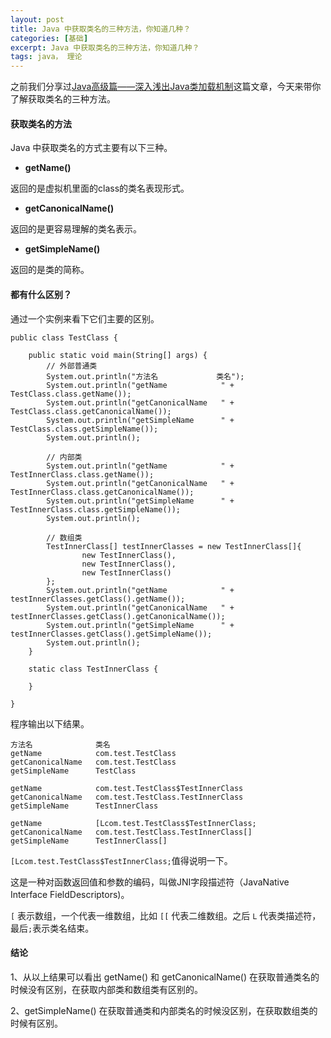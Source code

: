 ```yaml
---
layout: post
title: Java 中获取类名的三种方法，你知道几种？
categories: [基础]
excerpt: Java 中获取类名的三种方法，你知道几种？
tags: java， 理论  
---
```

之前我们分享过[Java高级篇——深入浅出Java类加载机制](https://mp.weixin.qq.com/s/uV-voSMJcjAOEsbimYgzJQ)这篇文章，今天来带你了解获取类名的三种方法。

#### 获取类名的方法

Java 中获取类名的方式主要有以下三种。

- **getName()**

返回的是虚拟机里面的class的类名表现形式。

- **getCanonicalName()**

返回的是更容易理解的类名表示。

- **getSimpleName()**

返回的是类的简称。

#### 都有什么区别？

通过一个实例来看下它们主要的区别。

```
public class TestClass {

	public static void main(String[] args) {
		// 外部普通类
		System.out.println("方法名             类名");
		System.out.println("getName            " + TestClass.class.getName());
		System.out.println("getCanonicalName   " + TestClass.class.getCanonicalName());
		System.out.println("getSimpleName      " + TestClass.class.getSimpleName());
		System.out.println();

		// 内部类
		System.out.println("getName            " + TestInnerClass.class.getName());
		System.out.println("getCanonicalName   " + TestInnerClass.class.getCanonicalName());
		System.out.println("getSimpleName      " + TestInnerClass.class.getSimpleName());
		System.out.println();

		// 数组类
		TestInnerClass[] testInnerClasses = new TestInnerClass[]{
				new TestInnerClass(),
				new TestInnerClass(),
				new TestInnerClass()
		};
		System.out.println("getName            " + testInnerClasses.getClass().getName());
		System.out.println("getCanonicalName   " + testInnerClasses.getClass().getCanonicalName());
		System.out.println("getSimpleName      " + testInnerClasses.getClass().getSimpleName());
		System.out.println();
	}

	static class TestInnerClass {

	}

}
```

程序输出以下结果。

```
方法名              类名
getName            com.test.TestClass
getCanonicalName   com.test.TestClass
getSimpleName      TestClass

getName            com.test.TestClass$TestInnerClass
getCanonicalName   com.test.TestClass.TestInnerClass
getSimpleName      TestInnerClass

getName            [Lcom.test.TestClass$TestInnerClass;
getCanonicalName   com.test.TestClass.TestInnerClass[]
getSimpleName      TestInnerClass[]
```

`[Lcom.test.TestClass$TestInnerClass;`值得说明一下。

这是一种对函数返回值和参数的编码，叫做JNI字段描述符（JavaNative Interface FieldDescriptors)。

`[` 表示数组，一个代表一维数组，比如 `[[` 代表二维数组。之后 `L` 代表类描述符，最后`;`表示类名结束。

#### 结论

1、从以上结果可以看出 getName() 和 getCanonicalName() 在获取普通类名的时候没有区别，在获取内部类和数组类有区别的。

2、getSimpleName() 在获取普通类和内部类名的时候没区别，在获取数组类的时候有区别。


